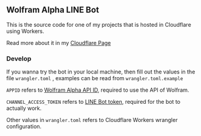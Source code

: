 ## Wolfram Alpha LINE Bot

This is the source code for one of my projects that is hosted in Cloudflare using Workers.

Read more about it in my [Cloudflare Page](https://wolframbot-page.pages.dev)

### Develop

If you wanna try the bot in your local machine, then fill out the values in the file `wrangler.toml` , examples can be read from `wrangler.toml.example`

`APPID` refers to [Wolfram Alpha API ID](https://products.wolframalpha.com/api/documentation/), required to use the API of Wolfram. 

`CHANNEL_ACCESS_TOKEN` refers to [LINE Bot token](https://developers.line.biz/en/docs/messaging-api/channel-access-tokens/), required for the bot to actually work. 

Other values in `wrangler.toml` refers to Cloudflare Workers wrangler configuration.

